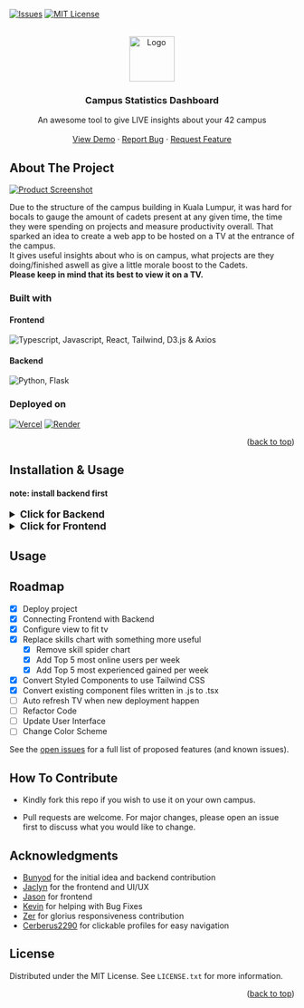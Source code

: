 <a name="readme-top"></a>

[![Issues][issues-shield]][issues-url]
[![MIT License][license-shield]][license-url]

<!-- PROJECT LOGO -->
<br />
<div align="center">
  <a href="https://github.com/othneildrew/Best-README-Template">
    <img src="https://i.imgur.com/hyM3NoY.png" alt="Logo" width="80" height="80">
  </a>

  <h3 align="center">Campus Statistics Dashboard</h3>

  <p align="center">
    An awesome tool to give LIVE insights about your 42 campus
    <br />
    <br />
    <a href="https://42-on-campus-stats.vercel.app" target="_blank">View Demo</a>
    ·
    <a href="https://github.com/Bunyod16/42-on_campus_stats/issues">Report Bug</a>
    ·
    <a href="https://github.com/Bunyod16/42-on_campus_stats/issues">Request Feature</a>
  </p>
</div>

<!-- ABOUT THE PROJECT -->

## About The Project

[![Product Screenshot][product-screenshot]](https://42-on-campus-stats.vercel.app)

Due to the structure of the campus building in Kuala Lumpur, it was hard for bocals to gauge the amount of cadets present at any given time, the time they were spending on projects and measure productivity overall. That sparked an idea to create a web app to be hosted on a TV at the entrance of the campus.
<br/>
It gives useful insights about who is on campus, what projects are they doing/finished aswell as give a little morale boost to the Cadets.
<br/>
<b>Please keep in mind that its best to view it on a TV.</b>

### Built with

#### Frontend

<img title="Typescript, Javascript, React, Tailwind, D3.js & Axios" src="https://skillicons.dev/icons?i=ts,js,react,tailwind,d3"/>

#### Backend

<img title="Python, Flask" src="https://skillicons.dev/icons?i=python,flask"/>

### Deployed on

[![Vercel][vercel]][vercel-url]
[![Render][render]][render-url]

<p align="right">(<a href="#readme-top">back to top</a>)</p>

## Installation & Usage

#### note: install backend first

<details>
<summary style="font-size: 1.25em;font-weight: bold;">Click for Backend</summary>
<br/>

- Navigate to `/backend`

```bash
cd backend
```

- Create a virtual environment in python

```bash
python3 -m venv venv
```

- Install dependencies

```bash
pip install -r requirements.txt
```

- Create .env file with secrets, you may find your API keys [on the intra](https://profile.intra.42.fr/oauth/applications/new), create a new application if you dont have one. <br>

```bash
touch .env
```

- .env file example

```python
FT_API_UID = "YOUR_UID_HERE"
FT_API_SECRET = "YOUR_SECRET_HERE"
FT_CAMPUS_ID = "YOUR_FT_CAMPUS_ID_HERE"
```

- Run the backend

```bash
flask run
```

</details>

<details>
<summary style="font-size: 1.25em;font-weight: bold;">Click for Frontend</summary>

- Navigate /frontend

```bash
cd frontend
```

- Install dependencies

```bash
pnpm install
```

- Create .env file with the backend url

```bash
touch .env
```

- .env file example,  if run locally, usually `REACT_APP_BACKEND_API_URL="http://localhost:5000/api"`

```python
REACT_APP_BACKEND_API_URL="http://localhost:5000/api" 
```

- Run frontend

```bash
pnpm start
```

</details>

## Usage

## Roadmap

- [x] Deploy project
- [x] Connecting Frontend with Backend
- [x] Configure view to fit tv
- [x] Replace skills chart with something more useful
  - [x] Remove skill spider chart
  - [x] Add Top 5 most online users per week
  - [x] Add Top 5 most experienced gained per week
- [x] Convert Styled Components to use Tailwind CSS
- [x] Convert existing component files written in .js to .tsx
- [ ] Auto refresh TV when new deployment happen
- [ ] Refactor Code
- [ ] Update User Interface
- [ ] Change Color Scheme

See the [open issues](https://github.com/Bunyod16/42-on_campus_stats/issues) for a full list of proposed features (and known issues).

## How To Contribute

- Kindly fork this repo if you wish to use it on your own campus.

- Pull requests are welcome. For major changes, please open an issue first
  to discuss what you would like to change.

<!-- ACKNOWLEDGMENTS -->

## Acknowledgments


- [Bunyod](https://github.com/Bunyod16) for the initial idea and backend contribution
- [Jaclyn](https://github.com/Jachokoreto) for the frontend and UI/UX
- [Jason](https://github.com/jasonkwm) for frontend
- [Kevin](https://github.com/locorocorolling) for helping with Bug Fixes
- [Zer](https://github.com/sirhcofe) for glorius responsiveness contribution
- [Cerberus2290](https://github.com/Cerberus2290) for clickable profiles for easy navigation
<!-- LICENSE -->

## License

Distributed under the MIT License. See `LICENSE.txt` for more information.

<p align="right">(<a href="#readme-top">back to top</a>)</p>

<!-- MARKDOWN LINKS & IMAGES -->
<!-- https://www.markdownguide.org/basic-syntax/#reference-style-links -->

[contributors-shield]: https://img.shields.io/github/contributors/othneildrew/Best-README-Template.svg?style=for-the-badge
[contributors-url]: https://github.com/Bunyod16/42-on_campus_stats/graphs/contributors
[forks-shield]: https://img.shields.io/github/forks/othneildrew/Best-README-Template.svg?style=for-the-badge
[issues-shield]: https://img.shields.io/badge/ISSUES-OPEN-yellow?style=for-the-badge&logo=googlecloud
[issues-url]: https://github.com/Bunyod16/42-on_campus_stats/issues
[license-shield]: https://img.shields.io/github/license/othneildrew/Best-README-Template.svg?style=for-the-badge
[license-url]: https://www.mit.edu/~amini/LICENSE.md
[linkedin-shield]: https://img.shields.io/badge/-LinkedIn-black.svg?style=for-the-badge&logo=linkedin&colorB=555
[linkedin-url]: https://linkedin.com/in/othneildrew
[product-screenshot]: https://i.imgur.com/Rr8fehO.png
[flask]: https://img.shields.io/badge/flask-000000?style=for-the-badge&logo=flask&logoColor=white
[flask-url]: https://flask.palletsprojects.com/en/2.2.x/
[django]: https://img.shields.io/badge/React-20232A?style=for-the-badge&logo=django&logoColor=61DAFB
[react-url]: https://reactjs.org/
[react]: https://img.shields.io/badge/React-20232A?style=for-the-badge&logo=react&logoColor=61DAFB
[vercel-url]: https://vercel.com/
[vercel]: https://img.shields.io/badge/vercel-20232A?style=for-the-badge&logo=vercel&logoColor=61DAFB
[render-url]: https://render.com/
[render]: https://img.shields.io/badge/render-20232A?style=for-the-badge&logo=render&logoColor=61DAFB
